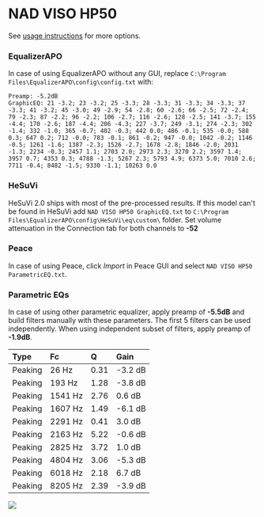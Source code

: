 # NAD VISO HP50
See [usage instructions](https://github.com/jaakkopasanen/AutoEq#usage) for more options.

### EqualizerAPO
In case of using EqualizerAPO without any GUI, replace `C:\Program Files\EqualizerAPO\config\config.txt`
with:
```
Preamp: -5.2dB
GraphicEQ: 21 -3.2; 23 -3.2; 25 -3.3; 28 -3.3; 31 -3.3; 34 -3.3; 37 -3.3; 41 -3.2; 45 -3.0; 49 -2.9; 54 -2.8; 60 -2.6; 66 -2.5; 72 -2.4; 79 -2.3; 87 -2.2; 96 -2.2; 106 -2.7; 116 -2.6; 128 -2.5; 141 -3.7; 155 -4.4; 170 -2.6; 187 -4.4; 206 -4.3; 227 -3.7; 249 -3.1; 274 -2.3; 302 -1.4; 332 -1.0; 365 -0.7; 402 -0.3; 442 0.0; 486 -0.1; 535 -0.0; 588 0.3; 647 0.2; 712 -0.0; 783 -0.1; 861 -0.2; 947 -0.0; 1042 -0.2; 1146 -0.5; 1261 -1.6; 1387 -2.3; 1526 -2.7; 1678 -2.8; 1846 -2.0; 2031 -1.3; 2234 -0.3; 2457 1.1; 2703 2.0; 2973 2.3; 3270 2.2; 3597 1.4; 3957 0.7; 4353 0.3; 4788 -1.3; 5267 2.3; 5793 4.9; 6373 5.0; 7010 2.6; 7711 -0.4; 8482 -1.5; 9330 -1.1; 10263 0.0
```

### HeSuVi
HeSuVi 2.0 ships with most of the pre-processed results. If this model can't be found in HeSuVi add
`NAD VISO HP50 GraphicEQ.txt` to `C:\Program Files\EqualizerAPO\config\HeSuVi\eq\custom\` folder.
Set volume attenuation in the Connection tab for both channels to **-52**

### Peace
In case of using Peace, click *Import* in Peace GUI and select `NAD VISO HP50 ParametricEQ.txt`.

### Parametric EQs
In case of using other parametric equalizer, apply preamp of **-5.5dB** and build filters manually
with these parameters. The first 5 filters can be used independently.
When using independent subset of filters, apply preamp of **-1.9dB**.

| Type    | Fc      |    Q | Gain    |
|:--------|:--------|:-----|:--------|
| Peaking | 26 Hz   | 0.31 | -3.2 dB |
| Peaking | 193 Hz  | 1.28 | -3.8 dB |
| Peaking | 1541 Hz | 2.76 | 0.6 dB  |
| Peaking | 1607 Hz | 1.49 | -6.1 dB |
| Peaking | 2291 Hz | 0.41 | 3.0 dB  |
| Peaking | 2163 Hz | 5.22 | -0.6 dB |
| Peaking | 2825 Hz | 3.72 | 1.0 dB  |
| Peaking | 4804 Hz | 3.06 | -5.3 dB |
| Peaking | 6018 Hz | 2.18 | 6.7 dB  |
| Peaking | 8205 Hz | 2.39 | -3.9 dB |

![](https://raw.githubusercontent.com/jaakkopasanen/AutoEq/master/results/innerfidelity/sbaf-serious/NAD%20VISO%20HP50/NAD%20VISO%20HP50.png)